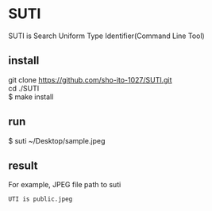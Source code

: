 # SUTI
SUTI is Search Uniform Type Identifier(Command Line Tool)

## install
git clone https://github.com/sho-ito-1027/SUTI.git<br>
cd ./SUTI<br>
$ make install

## run
$ suti ~/Desktop/sample.jpeg

## result 
For example, JPEG file path to suti

`UTI is public.jpeg`
